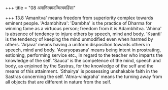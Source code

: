 +++
title = "08 अमानित्वमदम्भित्वमहिंसा"

+++
13.8 'Amanitva' means freedom from superiority complex towards eminent
people. 'Adambhitva': 'Dambha' is the practice of Dharma for winning
fame as a virtuous person; freedom from it is Adambhitva. 'Ahima' is
absence of tendency to injure others by speech, mind and body. 'Ksanti'
is the tendency of keeping the mind unmodified even when harmed by
others. 'Arjava' means having a uniform disposition towards others in
speech, mind and body. 'Acaryopasana' means being intent in prostrating,
estioning, performing service etc., in regard to the teacher who imparts
the knowledge of the self. 'Sauca' is the competence of the mind, speech
and body, as enjoined by the Sastras, for the knowledge of the self and
the means of this attainment. 'Sthairya' is possessing unshakable faith
in the Sastras concerning the self. 'Atma-vinigraha' means the turning
away from all objects that are different in nature from the self.
